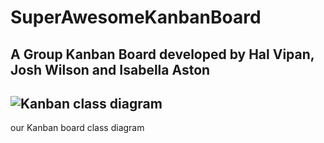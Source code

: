 # SuperAwesomeKanbanBoard
A Group Kanban Board developed by Hal Vipan, Josh Wilson and Isabella Aston
---
![Kanban class diagram](https://user-images.githubusercontent.com/72230077/97427482-86fd9600-190c-11eb-8906-fc2771b61180.png)
---
our Kanban board class diagram
